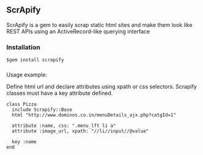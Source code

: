 ## ScrApify

ScrApify is a gem to easily scrap static html sites and make them look like REST APIs using an ActiveRecord-like querying interface

### Installation

```
$gem install scrapify
```

###

Usage example:

Define html url and declare attributes using xpath or css selectors.
Scrapify classes must have a key attribute defined.

```
class Pizza
  include Scrapify::Base
  html "http://www.dominos.co.in/menuDetails_ajx.php?catgId=1"

  attribute :name, css: ".menu_lft li a"
  attribute :image_url, xpath: "//li//input//@value"

  key :name
end
```
